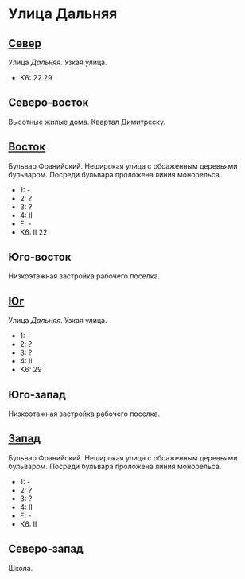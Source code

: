 # Улица Дальняя

## [Север](./10580060.md)

Улица *Дальняя*.
Узкая улица.

* K6:   22  29

## Северо-восток

Высотные жилые дома.
Квартал Димитреску.

## [Восток](./10590065.md)

Бульвар Франийский.
Неширокая улица с обсаженным деревьями бульваром.
Посреди бульвара проложена линия монорельса.

* 1:    -
* 2:    ?
* 3:    ?
* 4:    II
* F:    -
* K6:   II
        22

## Юго-восток

Низкоэтажная застройка рабочего поселка.

## [Юг](./10580067.md)

Улица *Дальняя*.
Узкая улица.

* 1:    -
* 2:    ?
* 3:    ?
* 4:    II
* K6:   29

## Юго-запад

Низкоэтажная застройка рабочего поселка.

## [Запад](./10575065.md)

Бульвар Франийский.
Неширокая улица с обсаженным деревьями бульваром.
Посреди бульвара проложена линия монорельса.

* 1:    -
* 2:    ?
* 3:    ?
* 4:    II
* F:    -
* K6:   II

## Северо-запад

Школа.
